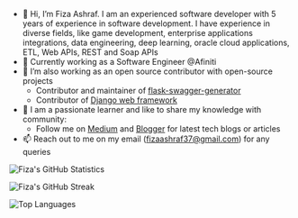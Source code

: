 - 👋 Hi, I’m Fiza Ashraf. I am an experienced software developer with 5 years of experience in software development. I have experience in diverse fields, like game development, enterprise applications integrations, data engineering, deep learning, oracle cloud applications, ETL, Web APIs, REST and Soap APIs
- 👀 Currently working as a Software Engineer @Afiniti
- 💞️ I’m also working as an open source contributor with open-source projects
     - Contributor and maintainer of [flask-swagger-generator](https://github.com/coding-kitties/flask-swagger-generator)
     - Contributor of [Django web framework](https://github.com/django/django)
- 💬 I am a passionate learner and like to share my knowledge with community: 
     - Follow me on [Medium](https://medium.com/@fizaashraf37) and [Blogger](https://blogsbyfiza.blogspot.com/) for latest tech blogs or articles
- 📫 Reach out to me on my email (fizaashraf37@gmail.com) for any queries

![Fiza's GitHub Statistics](https://github-readme-stats.vercel.app/api?username=fizaashraf37&show_icons=true)

![Fiza's GitHub Streak](https://github-readme-streak-stats.herokuapp.com/?user=fizaashraf37)

![Top Languages](https://github-readme-stats.vercel.app/api/top-langs/?username=fizaashraf37) 


<!---
fizaashraf37/fizaashraf37 is a ✨ special ✨ repository because its `README.md` (this file) appears on your GitHub profile.
You can click the Preview link to take a look at your changes.
--->




